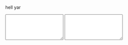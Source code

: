 hell yar

<!-- hmm?<Beer label="Hey look a button" severity="success"/> -->

<textarea v-model="THE_CODE_I_WANT" class="ta" rows=5></textarea>

<textarea v-if="cardData" v-model="cardData" class="ta" rows=5></textarea>

<script setup>
import { Speedybot } from 'speedybot'
import { ref, watch} from 'vue'
const cardData = null
const THE_CODE_I_WANT = ref(`Bot.card().addTitle('hi')`)

setTimeout(x => {
    isLoading.value = true
}, 4700)

watch(THE_CODE_I_WANT, (newData, oldData) => {
  
try {
    const Bot = new Speedybot()
    const final = `const Bot = new Speedybot();\n${newData}`; // Inject Bot declaration
    const HELP_ME = eval(final);
    console.log("#", HELP_ME)
    const cardData = HELP_ME.build()
    console.log("Nooo bru", cardData)
    } catch(e) {
        console.log("#",e)
    }
});
</script>

